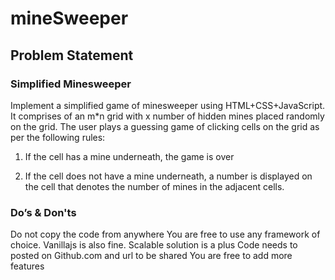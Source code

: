 # mineSweeper

## Problem Statement
### Simplified Minesweeper

Implement a simplified game of minesweeper using HTML+CSS+JavaScript. It comprises of  an m*n grid with x number of hidden mines placed randomly on the grid. The user plays a guessing game of clicking cells on the grid as per the following rules:

1. If the cell has a mine underneath, the game is over

2. If the cell does not have a mine underneath, a number is displayed on the cell that denotes the number of mines in the adjacent cells.

### Do’s & Don'ts

Do not copy the code from anywhere
You are free to use any framework of choice. Vanillajs is also fine.
Scalable solution is  a plus
Code needs to posted on Github.com and url to be shared
You are free to add more features 
